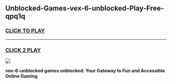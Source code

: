 
## Unblocked-Games-vex-6-unblocked-Play-Free-qpq1q
<h3>
<a href="https://premium76.site?title=vex-6-unblocked&ref=18A1">CLICK TO PLAY</a></h3>
<hr>

<h3>
<a href="https://premium76.site?title=vex-6-unblocked&ref=18A1">CLICK 2 PLAY</a>
  
</h3>

<a href="https://premium76.site?title=vex-6-unblocked&ref=18A1"><img src="https://clearcache.store/games.png"></a>


**vex-6-unblocked games unblocked: Your Gateway to Fun and Accessible Online Gaming**
